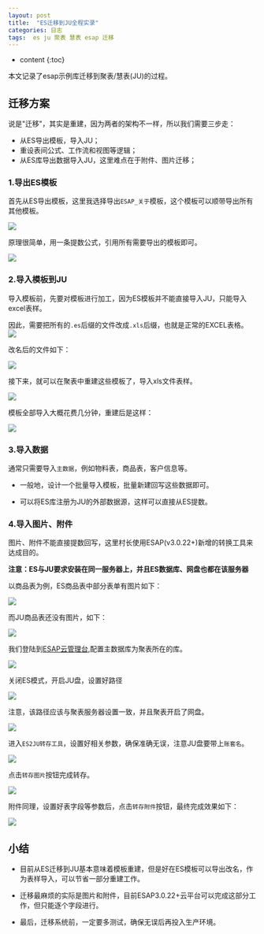 ```yaml
---
layout: post
title:  "ES迁移到JU全程实录"
categories: 日志
tags:  es ju 聚表 慧表 esap 迁移
---
```


* content
{:toc}

本文记录了esap示例库迁移到聚表/慧表(JU)的过程。

## 迁移方案
说是"迁移"，其实是重建，因为两者的架构不一样，所以我们需要三步走：

* 从ES导出模板，导入JU；
* 重设表间公式、工作流和视图等逻辑；
* 从ES库导出数据导入JU，这里难点在于附件、图片迁移；

### 1.导出ES模板
首先从ES导出模板，这里我选择导出`ESAP_关于`模板，这个模板可以顺带导出所有其他模板。

![](/img/log13-1.jpg)

原理很简单，用一条提数公式，引用所有需要导出的模板即可。

![](/img/log13-2.jpg)

### 2.导入模板到JU
导入模板前，先要对模板进行加工，因为ES模板并不能直接导入JU，只能导入excel表样。

因此，需要把所有的`.es`后缀的文件改成`.xls`后缀，也就是正常的EXCEL表格。
![](/img/log13-3.jpg)

改名后的文件如下：

![](/img/log13-4.jpg)

接下来，就可以在聚表中重建这些模板了，导入xls文件表样。

![](/img/log13-5.jpg)

模板全部导入大概花费几分钟，重建后是这样：

![](/img/log13-6.jpg)

### 3.导入数据
通常只需要导入`主数据`，例如物料表，商品表，客户信息等。

* 一般地，设计一个批量导入模板，批量新建回写这些数据即可。

* 可以将ES库注册为JU的外部数据源，这样可以直接从ES提数。

### 4.导入图片、附件
图片、附件不能直接提数回写，这里村长使用ESAP(v3.0.22+)新增的转换工具来达成目的。

**注意：ES与JU要求安装在同一服务器上，并且ES数据库、网盘也都在该服务器**

以商品表为例，ES商品表中部分表单有图片如下：

![](/img/log13-7.jpg)

而JU商品表还没有图片，如下：

![](/img/log13-8.jpg)

我们登陆到[ESAP云管理台](http://admin.erp8.net),配置主数据库为聚表所在的库。

![](/img/log13-9.jpg)

关闭ES模式，开启JU盘，设置好路径

![](/img/log13-10.jpg)

注意，该路径应该与聚表服务器设置一致，并且聚表开启了网盘。

![](/img/log13-11.jpg)

进入`ES2JU转存工具`，设置好相关参数，确保准确无误，注意JU盘要带上`账套名`。

![](/img/log13-12.jpg)

点击`转存图片`按钮完成转存。

![](/img/log13-13.jpg)

附件同理，设置好表字段等参数后，点击`转存附件`按钮，最终完成效果如下：

![](/img/log13-14.jpg)


## 小结
* 目前从ES迁移到JU基本意味着模板重建，但是好在ES模板可以导出改名，作为表样导入，可以节省一部分重建工作。

* 迁移最麻烦的实际是图片和附件，目前ESAP3.0.22+云平台可以完成这部分工作，但只能逐个字段进行。

* 最后，迁移系统前，一定要多测试，确保无误后再投入生产环境。